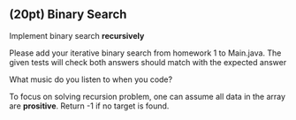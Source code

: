 ## (20pt) Binary Search

Implement binary search **recursively**

Please add your iterative binary search from homework 1 to Main.java. The given tests will check both answers should match with the expected answer 

What music do you listen to when you code?

To focus on solving recursion problem, one can assume all data in the array are **prositive**. Return -1 if no target is found. 
